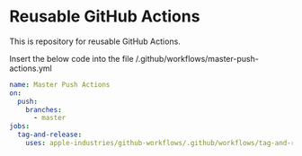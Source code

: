 # Reusable GitHub Actions

This is repository for reusable GitHub Actions.

Insert the below code into the file <repository>/.github/workflows/master-push-actions.yml
  

```yaml
name: Master Push Actions
on:
  push:
    branches:
      - master
jobs:
  tag-and-release:
    uses: apple-industries/github-workflows/.github/workflows/tag-and-release.yml@v1.0.0
```

